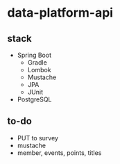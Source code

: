 # data-platform-api

## stack
* Spring Boot
  * Gradle
  * Lombok
  * Mustache
  * JPA
  * JUnit
* PostgreSQL

## to-do
* PUT to survey
* mustache
* member, events, points, titles
